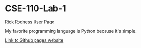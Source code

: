 # CSE-110-Lab-1
Rick Rodness User Page

My favorite programming language is Python because it's simple. 

[Link to Github pages website](https://rickrodness.github.io/CSE-110-Lab-1/)


